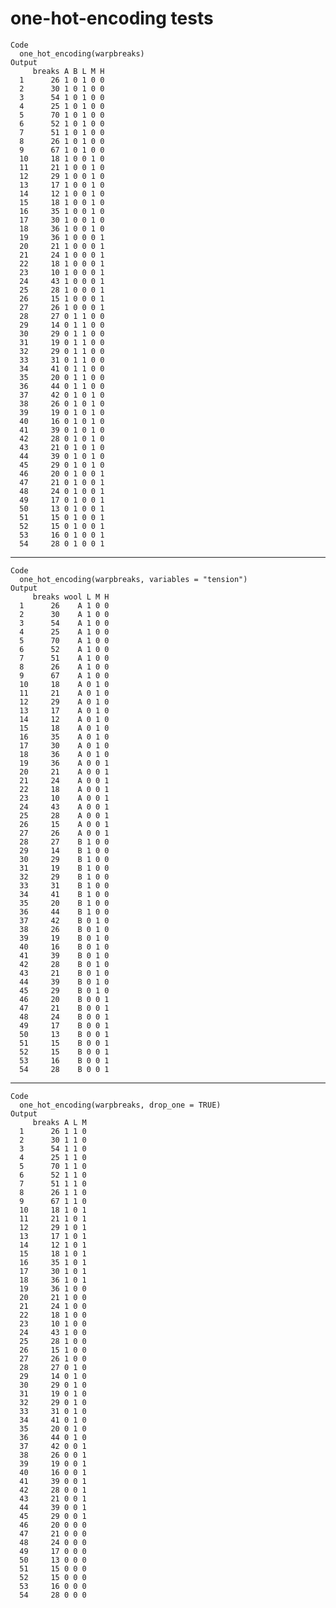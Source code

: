 # one-hot-encoding tests

    Code
      one_hot_encoding(warpbreaks)
    Output
         breaks A B L M H
      1      26 1 0 1 0 0
      2      30 1 0 1 0 0
      3      54 1 0 1 0 0
      4      25 1 0 1 0 0
      5      70 1 0 1 0 0
      6      52 1 0 1 0 0
      7      51 1 0 1 0 0
      8      26 1 0 1 0 0
      9      67 1 0 1 0 0
      10     18 1 0 0 1 0
      11     21 1 0 0 1 0
      12     29 1 0 0 1 0
      13     17 1 0 0 1 0
      14     12 1 0 0 1 0
      15     18 1 0 0 1 0
      16     35 1 0 0 1 0
      17     30 1 0 0 1 0
      18     36 1 0 0 1 0
      19     36 1 0 0 0 1
      20     21 1 0 0 0 1
      21     24 1 0 0 0 1
      22     18 1 0 0 0 1
      23     10 1 0 0 0 1
      24     43 1 0 0 0 1
      25     28 1 0 0 0 1
      26     15 1 0 0 0 1
      27     26 1 0 0 0 1
      28     27 0 1 1 0 0
      29     14 0 1 1 0 0
      30     29 0 1 1 0 0
      31     19 0 1 1 0 0
      32     29 0 1 1 0 0
      33     31 0 1 1 0 0
      34     41 0 1 1 0 0
      35     20 0 1 1 0 0
      36     44 0 1 1 0 0
      37     42 0 1 0 1 0
      38     26 0 1 0 1 0
      39     19 0 1 0 1 0
      40     16 0 1 0 1 0
      41     39 0 1 0 1 0
      42     28 0 1 0 1 0
      43     21 0 1 0 1 0
      44     39 0 1 0 1 0
      45     29 0 1 0 1 0
      46     20 0 1 0 0 1
      47     21 0 1 0 0 1
      48     24 0 1 0 0 1
      49     17 0 1 0 0 1
      50     13 0 1 0 0 1
      51     15 0 1 0 0 1
      52     15 0 1 0 0 1
      53     16 0 1 0 0 1
      54     28 0 1 0 0 1

---

    Code
      one_hot_encoding(warpbreaks, variables = "tension")
    Output
         breaks wool L M H
      1      26    A 1 0 0
      2      30    A 1 0 0
      3      54    A 1 0 0
      4      25    A 1 0 0
      5      70    A 1 0 0
      6      52    A 1 0 0
      7      51    A 1 0 0
      8      26    A 1 0 0
      9      67    A 1 0 0
      10     18    A 0 1 0
      11     21    A 0 1 0
      12     29    A 0 1 0
      13     17    A 0 1 0
      14     12    A 0 1 0
      15     18    A 0 1 0
      16     35    A 0 1 0
      17     30    A 0 1 0
      18     36    A 0 1 0
      19     36    A 0 0 1
      20     21    A 0 0 1
      21     24    A 0 0 1
      22     18    A 0 0 1
      23     10    A 0 0 1
      24     43    A 0 0 1
      25     28    A 0 0 1
      26     15    A 0 0 1
      27     26    A 0 0 1
      28     27    B 1 0 0
      29     14    B 1 0 0
      30     29    B 1 0 0
      31     19    B 1 0 0
      32     29    B 1 0 0
      33     31    B 1 0 0
      34     41    B 1 0 0
      35     20    B 1 0 0
      36     44    B 1 0 0
      37     42    B 0 1 0
      38     26    B 0 1 0
      39     19    B 0 1 0
      40     16    B 0 1 0
      41     39    B 0 1 0
      42     28    B 0 1 0
      43     21    B 0 1 0
      44     39    B 0 1 0
      45     29    B 0 1 0
      46     20    B 0 0 1
      47     21    B 0 0 1
      48     24    B 0 0 1
      49     17    B 0 0 1
      50     13    B 0 0 1
      51     15    B 0 0 1
      52     15    B 0 0 1
      53     16    B 0 0 1
      54     28    B 0 0 1

---

    Code
      one_hot_encoding(warpbreaks, drop_one = TRUE)
    Output
         breaks A L M
      1      26 1 1 0
      2      30 1 1 0
      3      54 1 1 0
      4      25 1 1 0
      5      70 1 1 0
      6      52 1 1 0
      7      51 1 1 0
      8      26 1 1 0
      9      67 1 1 0
      10     18 1 0 1
      11     21 1 0 1
      12     29 1 0 1
      13     17 1 0 1
      14     12 1 0 1
      15     18 1 0 1
      16     35 1 0 1
      17     30 1 0 1
      18     36 1 0 1
      19     36 1 0 0
      20     21 1 0 0
      21     24 1 0 0
      22     18 1 0 0
      23     10 1 0 0
      24     43 1 0 0
      25     28 1 0 0
      26     15 1 0 0
      27     26 1 0 0
      28     27 0 1 0
      29     14 0 1 0
      30     29 0 1 0
      31     19 0 1 0
      32     29 0 1 0
      33     31 0 1 0
      34     41 0 1 0
      35     20 0 1 0
      36     44 0 1 0
      37     42 0 0 1
      38     26 0 0 1
      39     19 0 0 1
      40     16 0 0 1
      41     39 0 0 1
      42     28 0 0 1
      43     21 0 0 1
      44     39 0 0 1
      45     29 0 0 1
      46     20 0 0 0
      47     21 0 0 0
      48     24 0 0 0
      49     17 0 0 0
      50     13 0 0 0
      51     15 0 0 0
      52     15 0 0 0
      53     16 0 0 0
      54     28 0 0 0

